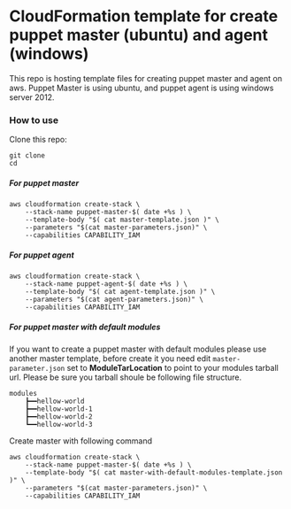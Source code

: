 CloudFormation template for create puppet master (ubuntu) and agent (windows)
==================
This repo is hosting template files for creating puppet master and agent on aws. Puppet Master is using ubuntu, and puppet agent is using windows server 2012.

### How to use
Clone this repo:
	
	git clone 
	cd 
		
##### For puppet master

	aws cloudformation create-stack \
    	--stack-name puppet-master-$( date +%s ) \
	    --template-body "$( cat master-template.json )" \
	   	--parameters "$(cat master-parameters.json)" \
	    --capabilities CAPABILITY_IAM
	    
##### For puppet agent

	aws cloudformation create-stack \
	    --stack-name puppet-agent-$( date +%s ) \
    	--template-body "$( cat agent-template.json )" \
	   	--parameters "$(cat agent-parameters.json)" \
	    --capabilities CAPABILITY_IAM

##### For puppet master with default modules	    
If you want to create a puppet master with default modules please use another master template, before create it you need edit `master-parameter.json` set to **ModuleTarLocation** to point to your modules tarball url. Please be sure you tarball shoule be following file structure.

```
modules
	┣━━hellow-world
	┣━━hellow-world-1
	┣━━hellow-world-2
	┗━━hellow-world-3			    
```
Create master with following command

	aws cloudformation create-stack \
    	--stack-name puppet-master-$( date +%s ) \
	    --template-body "$( cat master-with-default-modules-template.json )" \
	   	--parameters "$(cat master-parameters.json)" \
	    --capabilities CAPABILITY_IAM


